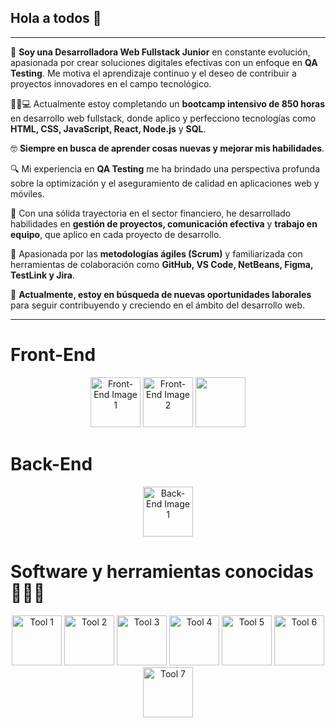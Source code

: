 ## Hola a todos 👋

---

🏫 **Soy una Desarrolladora Web Fullstack Junior** en constante evolución, apasionada por crear soluciones digitales efectivas con un enfoque en **QA Testing**. Me motiva el aprendizaje continuo y el deseo de contribuir a proyectos innovadores en el campo tecnológico.

🧑‍🎓💻 Actualmente estoy completando un **bootcamp intensivo de 850 horas** en desarrollo web fullstack, donde aplico y perfecciono tecnologías como **HTML, CSS, JavaScript, React, Node.js** y **SQL**.

🤓 **Siempre en busca de aprender cosas nuevas y mejorar mis habilidades**.

🔍 Mi experiencia en **QA Testing** me ha brindado una perspectiva profunda sobre la optimización y el aseguramiento de calidad en aplicaciones web y móviles.

🏦 Con una sólida trayectoria en el sector financiero, he desarrollado habilidades en **gestión de proyectos, comunicación efectiva** y **trabajo en equipo**, que aplico en cada proyecto de desarrollo.

🎯 Apasionada por las **metodologías ágiles (Scrum)** y familiarizada con herramientas de colaboración como **GitHub, VS Code, NetBeans, Figma, TestLink y Jira**.

🤔 **Actualmente, estoy en búsqueda de nuevas oportunidades laborales** para seguir contribuyendo y creciendo en el ámbito del desarrollo web.

---

# Front-End

<p align="center">
  <img src="https://github.com/user-attachments/assets/61424371-695c-4f48-a58c-1f3d1d0da784" width="80" alt="Front-End Image 1">
  <img src="https://github.com/user-attachments/assets/910884c9-4a82-4658-a034-f96ac51173cd" width="80" alt="Front-End Image 2">
  <img src="https://github.com/user-attachments/assets/7dab85f0-a9d2-4307-bf04-ab7e376dc13c" width="80">

</p>

# Back-End

<p align="center">
  <img src="https://github.com/user-attachments/assets/7b91e3c0-87f4-4852-bec2-7542264de581" width="80" alt="Back-End Image 1">
</p>

# Software y herramientas conocidas 👨🏻‍💻

<p align="center">
  <img src="https://github.com/user-attachments/assets/92af57d2-3f4d-4e68-a768-3497adef55f4" width="80" alt="Tool 1">
  <img src="https://github.com/user-attachments/assets/9093af40-e71c-481f-ab1c-0b5a5f3d468d" width="80" alt="Tool 2">
  <img src="https://github.com/user-attachments/assets/3d759d67-8c40-46ac-9b29-a6eae6d054cd" width="80" alt="Tool 3">
  <img src="https://github.com/user-attachments/assets/671cc944-b82f-4eba-9383-6ca95e86119f" width="80" alt="Tool 4">
  <img src="https://github.com/user-attachments/assets/5501646a-6b4b-41ec-b6f6-3d6a03426ae8" width="80" alt="Tool 5">
  <img src="https://github.com/user-attachments/assets/e44586ac-a2ce-4493-82af-3b486337feac" width="80" alt="Tool 6">
  <img src="https://github.com/user-attachments/assets/76c68939-c4ab-495c-904f-35182f05362b" width="80" alt="Tool 7">
</p>






